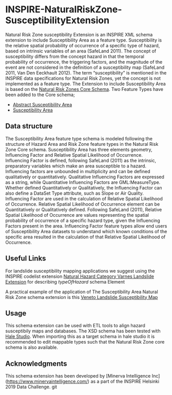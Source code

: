 # INSPIRE-NaturalRiskZone-SusceptibilityExtension
Natural Risk Zone susceptibility Extension is an INSPIRE XML schema extension to include Susceptibility Area as a feature type. Susceptibility is the relative spatial probability of occurrence of a specific type of hazard, based on intrinsic variables of an area (SafeLand 2011). The concept of susceptibility differs from the concept hazard in that the temporal probability of occurrence, the triggering factors, and the magnitude of the event are not considered in the definition of a susceptibility map (SafeLand 2011, Van Den Eeckhault 2012).
The term “susceptibility” is mentioned in the INSPIRE data specifications for Natural Risk Zones, yet the concept is not implemented as a feature type. The Extension to include Susceptibility Area is based on the [Natural Risk Zones Core Schema](https://inspire.ec.europa.eu/schemas/nz-core/4.0/). Two Feature Types have been added to the Core schema; 
*  [Abstract Susceptibility Area](http://minerva.codes/featureconcept/AbstractSusceptibilityArea)
*  [Susceptibility Area](http://minerva.codes/featureconcept/SusceptibilityArea)

## Data structure
The Susceptibility Area feature type schema is modeled following the structure of Hazard Area and Risk Zone feature types in the Natural Risk Zone Core schema. Susceptibility Area has three elements geometry, Influencing Factor and Relative Spatial Likelihood of Occurrence. Influencing Factor is defined, following SafeLand (2011) as the intrinsic, preparatory variables which make an area susceptible to a hazard. Influencing factors are unbounded in multiplicity and can be defined qualitatively or quantitatively. Qualitative Influencing Factors are expressed as a string, while Quantitative Influencing Factors are GML:MeasureType. Whether defined Quantitatively or Qualitatively, the Influencing Factor can also define a DataSet Type attribute, such as Slope or Air Quality. Influencing Factor are used in the calculation of Relative Spatial Likelihood of Occurrence. Relative Spatial Likelihood of Occurrence element can be Quantitatively or Qualitatively defined. Following SafeLand (2011), Relative Spatial Likelihood of Occurrence are values representing the spatial probability of occurrence of a specific hazard type, given the Influencing Factors present in the area. Influencing Factor feature types allow end users of Susceptibility Area datasets to understand which known conditions of the specific area resulted in the calculation of that Relative Spatial Likelihood of Occurrence.  

## Useful Links 

For landslide susceptibility mapping applications we suggest using the INSPIRE codelist extension [Natural Hazard Category Varnes Landslide Extension](http://minerva.codes/codelist/NaturalHazardCategoryLandslideExtension) for describing *typeOfHazard* schema Element

A practical example of the application of The Susceptibility Area Natural Risk Zone schema extension is this [Veneto Landslide Susceptibility Map](https://map.italy.minervageohazards.com/)

## Usage
This schema extension can be used with ETL tools to align hazard susceptibily maps and databases. The XSD schema has been tested with [Hale Studio](https://www.wetransform.to/products/halestudio/). When importing this as a target schema in hale studio it is recommended to edit mappable types such that the Natural Risk Zone core schema is also available. 

## Acknowledgments
This schema extension has been developed by [Minerva Intelligence Inc] (https://www.minervaintelligence.com/) as a part of the INSPIRE Helsinki 2019 Data Challenge. git 
